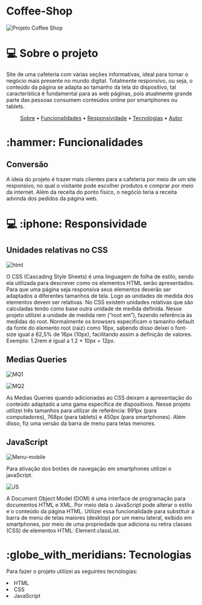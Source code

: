 # Coffee-Shop

![Projeto Coffee Shop ](https://user-images.githubusercontent.com/94020264/180662474-38858433-a68c-410c-b0e9-dc323324d6a0.png)

## <h1> :computer: Sobre o projeto </h1>
<p id='sobre'> Site de uma cafeteria com várias seções informativas, ideal para tornar o negócio mais presente no mundo digital. Totalmente responsivo, ou seja, o conteúdo da página se adapta ao tamanho da tela do dispositivo, tal característica é fundamental para as web páginas, pois atualmente grande parte das pessoas consumem conteúdos online por smartphones ou tablets.</p>

<p align="center">
 <a href="#sobre">Sobre</a> •
 <a href="#functions">Funcionalidades</a> • 
  <a href="#responsivo">Responsividade</a> •
 <a href="#tecnologias">Tecnologias</a> •  
 <a href="#autor">Autor</a> 
</p>

<h1 id="functions"> :hammer: Funcionalidades</h1>

## Conversão
<p> A ideia do projeto é trazer mais clientes para a cafeteria por meio de um site responsivo, no qual o visitante pode escolher produtos e comprar por meio da internet. Além da receita do ponto físico, o negócio teria a receita advinda dos pedidos da página web. </p>

<h1 id="responsivo"> 💻 :iphone: Responsividade</h1>

## Unidades relativas no CSS  

![html](https://user-images.githubusercontent.com/94020264/183547543-2e70e0c2-400a-478c-874a-08e8403a2df8.png) 

<p> O CSS (Cascading Style Sheets) é uma linguagem de folha de estilo, sendo ela  utilizada para descrever como os elementos HTML serão apresentados. Para que uma página seja responsiva seus elementos deverão ser adaptados a diferentes tamanhos de tela. Logo as unidades de medida dos elementos devem ser relativas. No CSS existem unidades relativas que são calculadas tendo como base outra unidade de medida definida. Nesse projeto utilizei a unidade de medida rem (“root em”), fazendo referência às medidas do root. Normalmente os browsers especificam o tamanho default da fonte do elemento root (raiz) como 16px, sabendo disso deixei o font-size igual a 62,5% de 16px (10px), facilitando assim a definição de valores. Exemplo: 1.2rem é igual a 1.2 * 10px = 12px. </p>

## Medias Queries 


![MQ1](https://user-images.githubusercontent.com/94020264/183547769-7a81865e-67ed-4a04-b57c-f99440ceb4e3.png)

![MQ2](https://user-images.githubusercontent.com/94020264/183548375-ec81d400-10c1-43ce-be05-8f0019f80970.png)


<p> As Medias Queries quando adicionadas ao CSS deixam a apresentação do conteúdo adaptado a uma gama específica de dispositivos. Nesse projeto utilizei três tamanhos para utilizar de referência: 991px (para computadores), 768px (para tablets) e 450px (para smartphones). Além disso, fiz uma versão da barra de menu para telas menores.  </p>

## JavaScript

![Menu-mobile](https://user-images.githubusercontent.com/94020264/183554876-942e1ccf-6190-4980-a4bc-683e2248d26f.png)

<p> Para ativação dos botões de navegação em smartphones utilizei o javaScript. </p>


![JS](https://user-images.githubusercontent.com/94020264/183790477-46101d06-7bed-4888-ba63-103f3fb7af33.png)

<p> A Document Object Model (DOM) é uma interface de programação para documentos HTML e XML. Por meio dela o JavaScript pode alterar o estilo e o conteúdo da página HTML. Utilizei essa funcionalidade para substituir a barra de menu de telas maiores (desktop) por um menu lateral, exibido em smartphones, por meio de uma propriedade que adiciona ou retira classes (CSS) de elementos HTML: Element.classList. </p>

<h1 id="tecnologias"> :globe_with_meridians: Tecnologias</h1>
<p> Para fazer o projeto utilizei as seguintes tecnologias: </p>
<li>HTML</li>
<li>CSS</li>
<li>JavaScript</li>




